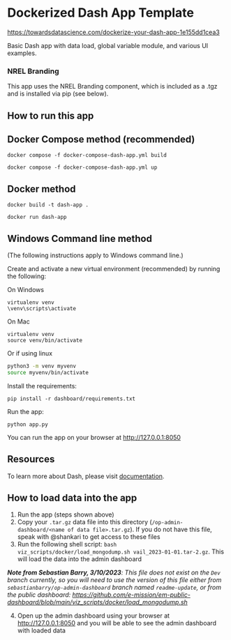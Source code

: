 # Dockerized Dash App Template


https://towardsdatascience.com/dockerize-your-dash-app-1e155dd1cea3


Basic Dash app with data load, global variable module, and various UI examples.

### NREL Branding
This app uses the NREL Branding component, which is included as a .tgz and is installed via pip (see below).


## How to run this app

## Docker Compose method (recommended)

`docker compose -f docker-compose-dash-app.yml build`

`docker compose -f docker-compose-dash-app.yml up`


## Docker method

`docker build -t dash-app .`

`docker run dash-app`




## Windows Command line method

(The following instructions apply to Windows command line.)

Create and activate a new virtual environment (recommended) by running
the following:

On Windows

```
virtualenv venv
\venv\scripts\activate
```
On Mac
```
virtualenv venv
source venv/bin/activate
```

Or if using linux

```bash
python3 -m venv myvenv
source myvenv/bin/activate
```

Install the requirements:

```
pip install -r dashboard/requirements.txt
```

Run the app:

```
python app.py
```
You can run the app on your browser at http://127.0.0.1:8050



## Resources

To learn more about Dash, please visit [documentation](https://plot.ly/dash).


## How to load data into the app

1. Run the app (steps shown above)
2. Copy your `.tar.gz` data file into this directory (`/op-admin-dashboard/<name of data file>.tar.gz`). If you do not have this file, speak with @shankari to get access to these files
3. Run the following shell script: `bash viz_scripts/docker/load_mongodump.sh vail_2023-01-01.tar-2.gz`. This will load the data into the admin dashboard

_**Note from Sebastian Barry, 3/10/2023**: This file does not exist on the `Dev` branch currently, so you will need to use the version of this file either from `sebastianbarry/op-admin-dashboard` branch named `readme-update`, or from the public dashboard: https://github.com/e-mission/em-public-dashboard/blob/main/viz_scripts/docker/load_mongodump.sh_

4. Open up the admin dashboard using your browser at http://127.0.0.1:8050 and you will be able to see the admin dashboard with loaded data
